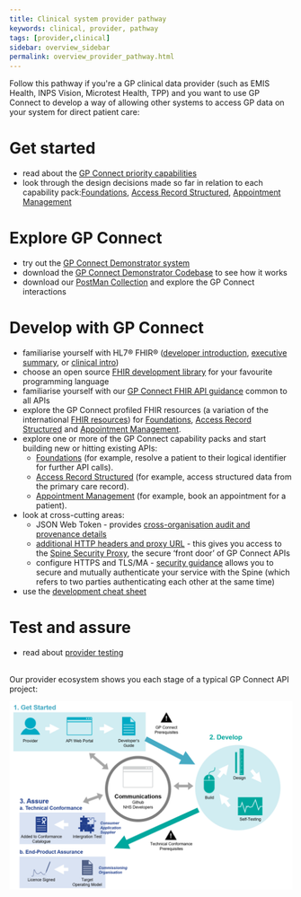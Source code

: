 ```yaml
---
title: Clinical system provider pathway
keywords: clinical, provider, pathway
tags: [provider,clinical]
sidebar: overview_sidebar
permalink: overview_provider_pathway.html
---
```


Follow this pathway if you're a GP clinical data provider (such as EMIS Health, INPS Vision,  Microtest Health, TPP) and you want to use GP Connect to develop a way of allowing other systems to access GP data on your system for direct patient care:
<br/> 

# Get started #
-   read about the [GP Connect priority capabilities](overview_priority_capabilities.html)
-   look through the design decisions made so far in relation to each capability pack:[Foundations](foundations_design.html), [Access Record Structured](accessrecord_structured_design.html), [Appointment Management](appointments_design.html)
# Explore GP Connect #
-   try out the [GP Connect Demonstrator system](system_demonstrator.html)
-   download the [GP Connect Demonstrator Codebase](gpconnect-demonstrator) to see how it works
-   download our [PostMan Collection](system_reference_postman.html) and explore the GP Connect interactions
# Develop with GP Connect #
-   familiarise yourself with HL7® FHIR® ([developer introduction](http://www.hl7.org/implement/standards/fhir/overview-dev.html), [executive summary](http://www.hl7.org/implement/standards/fhir/summary.html), or [clinical intro](http://www.hl7.org/implement/standards/fhir/overview-clinical.html))
-   choose an open source [FHIR development library](development_fhir_open_source_guidance.html) for your favourite programming language
-   familiarise yourself with our [GP Connect FHIR API guidance](development_fhir_api_guidance.html) common to all APIs
-   explore the GP Connect profiled FHIR resources (a variation of the international [FHIR resources](https://www.hl7.org/fhir/STU3/)) for [Foundations](datalibraryfoundation.html), [Access Record Structured](accessrecord_structured_development_resources_overview.html) and [Appointment Management](datalibraryappointment.html).
-   explore one or more of the GP Connect capability packs and start building new or hitting existing APIs:
    - [Foundations](foundations.html) (for example, resolve a patient to their logical identifier for further API calls).
    - [Access Record Structured](accessrecord_structured.html) (for example, access structured data from the primary care record).
    - [Appointment Management](appointments.html) (for example, book an appointment for a patient).
-   look at cross-cutting areas:
    - JSON Web Token - provides [cross-organisation audit and provenance details](integration_cross_organisation_audit_and_provenance.html)
     - [additional HTTP headers and proxy URL]() - this gives you access to the [Spine Security Proxy](integration_spine_security_proxy.html), the secure ‘front door’ of GP Connect APIs
     - configure HTTPS and TLS/MA - [security guidance](development_api_security_guidance.html) allows you to secure and mutually authenticate your service with the Spine (which refers to two parties authenticating each other at the same time)
-   use the [development cheat sheet](development_deliverables.html)
# Test and assure #     
-   read about [provider testing](testing_api_provider_testing.html)

<br/> 
Our provider ecosystem shows you each stage of a typical GP Connect API project:

![Img](images/overview/API_Ecosystem_Diagram_Provider.png)
